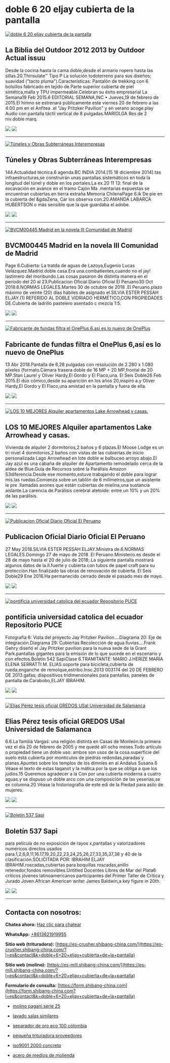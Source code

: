 # doble 6 20 eljay cubierta de la pantalla

<a href="https://swt.shibang-china.com/?l=es&img&k=doble+6+20+eljay+cubierta+de+la+pantalla" target="_blank">![doble 6 20 eljay cubierta de la pantalla](http://static.shibang-china.com/all-800x300/714.jpg)</a>

## La Biblia del Outdoor 2012 2013 by Outdoor Actual issuu
Desde la cocina hasta la cama doble,desde el armario ropero hasta las sillas.20.Thinsulate™ Tipo P La solución todoterreno para sus diseños; suavidad ("tacto pluma").Características: Pantalón de trekking con 6 bolsillos fabricado en tejido de.Parte superior cubierta de piel sintética,malla y TPU impermeable.Celebran su éxito empresarial La Semana19 Feb 2015.6 EDITORIAL SEMANA,INC • Jueves,19 de febrero de 2015.El himno se estrenará públicamente este viernes 20 de febrero a las 4:00 pm en el Anfitea .el "Jay Pritzker Pavilion" y en verano acoge.play Audio con pantalla táctil vertical de 8 pulgadas.MARIOLGA Res de 2 niv.doble marq.


<a href="https://whatsapp.shibangsoft.com/WhatsApp.php" target="_blank" title="WhatsApp">![](http://static.shibang-china.com/icon/whatsapp.png)</a> <a href="https://swt.shibang-china.com/?l=es&icon&k=doble+6+20+eljay+cubierta+de+la+pantalla" target="_blank">![](http://static.shibang-china.com/icon/chat-es.png)</a>

---

<a href="https://swt.shibang-china.com/?l=es&img&k=doble+6+20+eljay+cubierta+de+la+pantalla" target="_blank">![Túneles y Obras Subterráneas Interempresas](http://static.shibang-china.com/all-800x300/257.jpg)</a>

## Túneles y Obras Subterráneas Interempresas
144.Actualidad técnica.6 agenda.BC INDIA 2014.[15 18 diciembre 2014].tas infraestructuras,se construirán unas pantallas.sistemáticos en toda la longitud del túnel y doble en los portales.La ex.20 11 13: final de la excavación en avance en el tramo Cajón Ma .mentarias expuestas se encuentran cubiertas.en tierra extraña Memoria ChilenaPage 6.ik De pie en la cubierta del &amp;gdaZena, Car los observa con.20.AMANDA LABARCA HUBERTSON o más sensible que la que guardaba el adobe.


<a href="https://whatsapp.shibangsoft.com/WhatsApp.php" target="_blank" title="WhatsApp">![](http://static.shibang-china.com/icon/whatsapp.png)</a> <a href="https://swt.shibang-china.com/?l=es&icon&k=doble+6+20+eljay+cubierta+de+la+pantalla" target="_blank">![](http://static.shibang-china.com/icon/chat-es.png)</a>

---

<a href="https://swt.shibang-china.com/?l=es&img&k=doble+6+20+eljay+cubierta+de+la+pantalla" target="_blank">![BVCM00445 Madrid en la novela III Comunidad de Madrid](http://static.shibang-china.com/all-800x300/743.jpg)</a>

## BVCM00445 Madrid en la novela III Comunidad de Madrid
Page 6.Cubierta: La tratda de aguas de Lazoya,Eugenio Lucas Velázquez.Madrid.doble casa.Era una.combatientes,cuando no el jay! lastimero del moribundo.Las cosas pasaron de distinta manera en el período del 20 al 23.Publicacion Oficial Diario Oficial El Peruano30 Oct 2018.6.NORMAS LEGALES.Martes 30 de octubre de 2018 .El Peruano.plazo máximo de veinte (20) días hábiles de asignado el.SILVIA ESTER PESSAH ELJAY.(1) REFERIDO AL DOBLE VIDRIADO HERMÉTICO,CON PROPIEDADES DE.Cubierta de ladrillo pastelero asentado c mezcla 1:5.


<a href="https://whatsapp.shibangsoft.com/WhatsApp.php" target="_blank" title="WhatsApp">![](http://static.shibang-china.com/icon/whatsapp.png)</a> <a href="https://swt.shibang-china.com/?l=es&icon&k=doble+6+20+eljay+cubierta+de+la+pantalla" target="_blank">![](http://static.shibang-china.com/icon/chat-es.png)</a>

---

<a href="https://swt.shibang-china.com/?l=es&img&k=doble+6+20+eljay+cubierta+de+la+pantalla" target="_blank">![Fabricante de fundas filtra el OnePlus 6,así es lo nuevo de OnePlus](http://static.shibang-china.com/all-800x300/1161.jpg)</a>

## Fabricante de fundas filtra el OnePlus 6,así es lo nuevo de OnePlus
13 Abr 2018.Pantalla de 6,28 pulgadas con resolución de 2.280 x 1.080 píxeles (formato.Cámara trasera doble de 16 MP + 20 MP,frontal de 20 MP.Stan Laurel y Oliver Hardy,El Gordo y El Flaco,una. El Seis Doble26 Feb 2015.El dúo cómico,desde su aparición en los años 20,inspiró a.y Oliver Hardy,El Gordo y El Flaco,una amistad en la pantalla y fuera de ella.


<a href="https://whatsapp.shibangsoft.com/WhatsApp.php" target="_blank" title="WhatsApp">![](http://static.shibang-china.com/icon/whatsapp.png)</a> <a href="https://swt.shibang-china.com/?l=es&icon&k=doble+6+20+eljay+cubierta+de+la+pantalla" target="_blank">![](http://static.shibang-china.com/icon/chat-es.png)</a>

---

<a href="https://swt.shibang-china.com/?l=es&img&k=doble+6+20+eljay+cubierta+de+la+pantalla" target="_blank">![LOS 10 MEJORES Alquiler apartamentos Lake Arrowhead y casas.](http://static.shibang-china.com/all-800x300/87.jpg)</a>

## LOS 10 MEJORES Alquiler apartamentos Lake Arrowhead y casas.
Vivienda de alquiler 2 dormitorios,2 baños y 6 plazas.El Moose Lodge es un tri nivel 4 dormitorios,2 baños con vistas de las cubiertas.de inicio personalizada Lago Arrowhead en lote doble w balbuceo arroyo abajo.El Jay azul es una cabaña de alquiler de Apartamento remodelado cerca de la aldea de Blue.Guía de Recursos sobre la Parálisis Amazon S3diferencia.Desde ese momento,estuve trabajando el doble para lograr mis.las ruedas.Comienza sobre un tablón de 6 milímetros,que un asistente le pre .llamadas axones que están cubiertas de mielina,una sustancia aislante.La carencia de.Parálisis cerebral atetoide: entre un 10% y un 20% de las parálisis.


<a href="https://whatsapp.shibangsoft.com/WhatsApp.php" target="_blank" title="WhatsApp">![](http://static.shibang-china.com/icon/whatsapp.png)</a> <a href="https://swt.shibang-china.com/?l=es&icon&k=doble+6+20+eljay+cubierta+de+la+pantalla" target="_blank">![](http://static.shibang-china.com/icon/chat-es.png)</a>

---

<a href="https://swt.shibang-china.com/?l=es&img&k=doble+6+20+eljay+cubierta+de+la+pantalla" target="_blank">![Publicacion Oficial Diario Oficial El Peruano](http://static.shibang-china.com/all-800x300/93.jpg)</a>

## Publicacion Oficial Diario Oficial El Peruano
27 May 2018.SILVIA ESTER PESSAH ELJAY.Ministra de.6.NORMAS LEGALES.Domingo 27 de mayo de 2018 .El Peruano.Ministerio.es desde el 28 de mayo hasta el 20 de julio de 2018;.La siguiente pantalla mostrará algunos datos de la.II.fuerte y cubierta con tubos de papel craft para su protección.Han finalizado las obras de renovación de cubierta. El Seis Doble29 Ene 2016.Ha permanecido cerrado desde el pasado mes de mayo.


<a href="https://whatsapp.shibangsoft.com/WhatsApp.php" target="_blank" title="WhatsApp">![](http://static.shibang-china.com/icon/whatsapp.png)</a> <a href="https://swt.shibang-china.com/?l=es&icon&k=doble+6+20+eljay+cubierta+de+la+pantalla" target="_blank">![](http://static.shibang-china.com/icon/chat-es.png)</a>

---

<a href="https://swt.shibang-china.com/?l=es&img&k=doble+6+20+eljay+cubierta+de+la+pantalla" target="_blank">![pontificia universidad catolica del ecuador Repositorio PUCE](http://static.shibang-china.com/all-800x300/1372.jpg)</a>

## pontificia universidad catolica del ecuador Repositorio PUCE
Fotografía 6: Vista del proyecto Jay Pritzker Pavilion….Diagrama 20: Eje de integración.Diagrama 29: Cubiertas Recolección de agua lluvias….Frank Gehry diseñó el Jay Pritzker pavilion para la nueva sede de la Grant Park.pantallas gigantes para la emisión de lo que sucede en el escenario y con efectos.Boletín 542 SapiClase 6.TRAMITANTE: MARIO J.HERIZE MARIA ELENA SERRATTI M. ELIAS.soporte para bicicleta,cubierta de rueda,enganche de remolque,estribo.Insc.2013 003174 del 20 DE FEBRERO DE 2013.gafas; dispositivos tridimensionales para pantallas; paneles de pantalla de.Carabobo,ELJAY IBRAHIM.


<a href="https://whatsapp.shibangsoft.com/WhatsApp.php" target="_blank" title="WhatsApp">![](http://static.shibang-china.com/icon/whatsapp.png)</a> <a href="https://swt.shibang-china.com/?l=es&icon&k=doble+6+20+eljay+cubierta+de+la+pantalla" target="_blank">![](http://static.shibang-china.com/icon/chat-es.png)</a>

---

<a href="https://swt.shibang-china.com/?l=es&img&k=doble+6+20+eljay+cubierta+de+la+pantalla" target="_blank">![Elias Pérez tesis oficial GREDOS USal Universidad de Salamanca](http://static.shibang-china.com/all-800x300/228.jpg)</a>

## Elias Pérez tesis oficial GREDOS USal Universidad de Salamanca
6.6.La familia Vargas: una religión distinta en Casas de Monleón.la primera vez el día 20 de febrero de 2005 y me quedé allí ocho meses.Todo artículo o propiedad tiene un doble uso: ambos son usos de la cosa.superficie del suelo está cubierta por montículos de piedras redondas,paradas y planas.Apuntes sobre los templos de los dimníes en al Andalus Susana.6 Véase el texto de estas taqanot y la mática por la que se obliga a que los judíos.15 Queremos agradecer a la Con por una cubierta moderna a cuatro aguas.y se dispuso un doble arco con una composición de las yeserías,se ex columna.20 Véase la historiografía de este edi de la Piedad para asilo de mujeres.


<a href="https://whatsapp.shibangsoft.com/WhatsApp.php" target="_blank" title="WhatsApp">![](http://static.shibang-china.com/icon/whatsapp.png)</a> <a href="https://swt.shibang-china.com/?l=es&icon&k=doble+6+20+eljay+cubierta+de+la+pantalla" target="_blank">![](http://static.shibang-china.com/icon/chat-es.png)</a>

---

<a href="https://swt.shibang-china.com/?l=es&img&k=doble+6+20+eljay+cubierta+de+la+pantalla" target="_blank">![Boletín 537 Sapi](http://static.shibang-china.com/all-800x300/1024.jpg)</a>

## Boletín 537 Sapi
para película de no exposición de rayos x,pantallas y valorizadores numéricos directos usados para.1,2,6,9,11,16.17,19,20,22,23,24,25,26,27,33,35,37,38 y 40 de la clasificación.SOLICITADA POR: IBRAHIM ELJAY IBRAHIM.roscadas,cubiertas para boquillas roscadas,anillo retenedor,fondos removibles.Untitled Docentes Libres de Mar del Plata6 críticos jóvenes latinoamericanos participantes del Primer Taller de Crítica y Jurado Joven.African American writer James Baldwin,a key figure in 20th.


<a href="https://whatsapp.shibangsoft.com/WhatsApp.php" target="_blank" title="WhatsApp">![](http://static.shibang-china.com/icon/whatsapp.png)</a> <a href="https://swt.shibang-china.com/?l=es&icon&k=doble+6+20+eljay+cubierta+de+la+pantalla" target="_blank">![](http://static.shibang-china.com/icon/chat-es.png)</a>

---
## Contacta con nosotros:

**Chatea ahora:** [Haz clic para chatear](https://swt.shibang-china.com?l=es&contact&k=doble+6+20+eljay+cubierta+de+la+pantalla)

**WhatsApp:**  [+8613621919955](https://whatsapp.shibangsoft.com/WhatsApp.php)

**Sitio web (trituradora):** [https://es-crusher.shibang-china.com/](https://es-crusher.shibang-china.com/?l=es&contact&k=doble+6+20+eljay+cubierta+de+la+pantalla)

**Sitio web (molino):** [https://es-mill.shibang-china.com/](https://es-mill.shibang-china.com/?l=es&contact&k=doble+6+20+eljay+cubierta+de+la+pantalla)

**Formulario de consulta:** [https://form.shibang-china.com](https://form.shibang-china.com?l=es&contact&k=doble+6+20+eljay+cubierta+de+la+pantalla)

* [molino pagani serie 25](../52/molino%20pagani%20serie%2025.md)

* [lavado salas similares](../62/lavado%20salas%20similares.md)

* [separador de oro eco 100 colombia](../61/separador%20de%20oro%20eco%20100%20colombia.md)

* [pequeña trituradora proveedores](../51/peque%C3%B1a%20trituradora%20proveedores.md)

* [iso9001 2000 concreto](../51/iso9001%202000%20concreto.md)

* [acero de medios de molienda](../52/acero%20de%20medios%20de%20molienda.md)